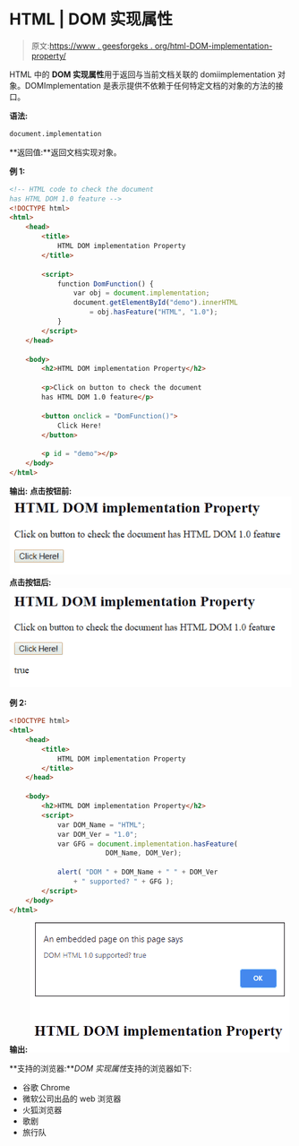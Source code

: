# HTML | DOM 实现属性

> 原文:[https://www . geesforgeks . org/html-DOM-implementation-property/](https://www.geeksforgeeks.org/html-dom-implementation-property/)

HTML 中的 **DOM 实现属性**用于返回与当前文档关联的 domiimplementation 对象。DOMImplementation 是表示提供不依赖于任何特定文档的对象的方法的接口。

**语法:**

```html
document.implementation
```

**返回值:**返回文档实现对象。

**例 1:**

```html
<!-- HTML code to check the document
has HTML DOM 1.0 feature -->
<!DOCTYPE html>
<html>
    <head>
        <title>
            HTML DOM implementation Property
        </title>

        <script>
            function DomFunction() {
                var obj = document.implementation;
                document.getElementById("demo").innerHTML 
                    = obj.hasFeature("HTML", "1.0");
            }
        </script>
    </head>

    <body>
        <h2>HTML DOM implementation Property</h2>

        <p>Click on button to check the document
        has HTML DOM 1.0 feature</p>

        <button onclick = "DomFunction()">
            Click Here!
        </button>

        <p id = "demo"></p>
    </body>
</html>                    
```

**输出:**
**点击按钮前:**
![](img/6888896c881b832a951502deeb798f27.png)
**点击按钮后:**
![](img/d9218b23515ec0e4093d0fb851b88133.png)

**例 2:**

```html
<!DOCTYPE html>
<html>
    <head>
        <title>
            HTML DOM implementation Property
        </title>
    </head>

    <body>
        <h2>HTML DOM implementation Property</h2>
        <script>
            var DOM_Name = "HTML";
            var DOM_Ver = "1.0";
            var GFG = document.implementation.hasFeature( 
                        DOM_Name, DOM_Ver);

            alert( "DOM " + DOM_Name + " " + DOM_Ver 
                + " supported? " + GFG );
        </script>
    </body>
</html>                                
```

**输出:**
![dom](img/41229c1b27e5cb8fb02826ec9b23e8f2.png)

**支持的浏览器:***DOM 实现属性*支持的浏览器如下:

*   谷歌 Chrome
*   微软公司出品的 web 浏览器
*   火狐浏览器
*   歌剧
*   旅行队